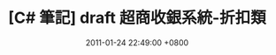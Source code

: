 ---
layout: post
title: "[C# 筆記] draft 超商收銀系統-折扣類"
date: 2011-01-24 22:49:00 +0800
categories: [Notes, C#]
tags: [C#]
---